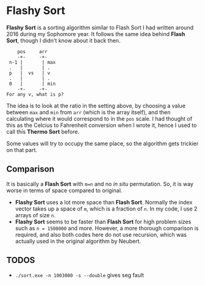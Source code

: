 # Flashy Sort
**Flashy Sort** is a sorting algorithm similar to Flash Sort I had written around 2016 during my Sophomore year. It follows the same idea behind **Flash Sort**, though I didn't know about it back then.

```
    pos     arr
    -+-     -+-
 n-1 |       | max
 .   |       | .
 p   |  vs   | v
 .   |       | .
 0   |       | min
    -+-     -+-
For any v, what is p?
```

The idea is to look at the ratio in the setting above, by choosing a value between `max` and `min` from `arr` (which is the array itself), and then calculating where it would correspond to in the `pos` scale. I had thought of this as the Celcius to Fahrenheit conversion when I wrote it, hence I used to call this **Thermo Sort** before. 

Some values will try to occupy the same place, so the algorithm gets trickier on that part.

## Comparison
It is basically a **Flash Sort** with `m=n` and no *in situ* permutation. So, it is way worse in terms of space compared to original.  

- **Flashy Sort** uses a lot more space than **Flash Sort**. Normally the index vector takes up a space of `m`, which is a fraction of `n`. In my code, I use 2 arrays of size `n`. 
- **Flashy Sort** seems to be faster than **Flash Sort** for high problem sizes such as `n = 1500000` and more. However, a more thorough comparison is required, and also both codes here do not use recursion, which was actually used in the original algorithm by Neubert.


## TODOS
- `./sort.exe -n 1003000 -s --double` gives seg fault
